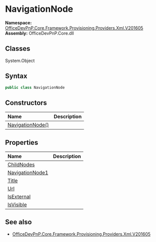# NavigationNode
  
**Namespace:** [OfficeDevPnP.Core.Framework.Provisioning.Providers.Xml.V201605](OfficeDevPnP.Core.Framework.Provisioning.Providers.Xml.V201605.md)  
**Assembly:** OfficeDevPnP.Core.dll  
## Classes
System.Object  
## Syntax
```C#
public class NavigationNode
```
## Constructors
|**Name**|**Description**|
|:-----|:-----|
| [NavigationNode()](NavigationNodeconstructor1details.md) | 
## Properties
|**Name**|**Description**|
|:-----|:-----|
| [ChildNodes](NavigationNode.ChildNodes.md) | 
| [NavigationNode1](NavigationNode.NavigationNode1.md) | 
| [Title](NavigationNode.Title.md) | 
| [Url](NavigationNode.Url.md) | 
| [IsExternal](NavigationNode.IsExternal.md) | 
| [IsVisible](NavigationNode.IsVisible.md) | 
## See also
- [OfficeDevPnP.Core.Framework.Provisioning.Providers.Xml.V201605](OfficeDevPnP.Core.Framework.Provisioning.Providers.Xml.V201605.md)

